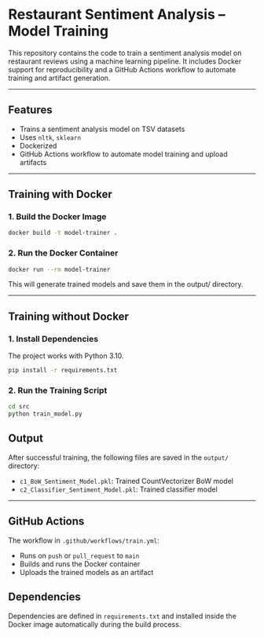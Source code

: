 # Restaurant Sentiment Analysis – Model Training

This repository contains the code to train a sentiment analysis model on restaurant reviews using a machine learning pipeline. 
It includes Docker support for reproducibility and a GitHub Actions workflow to automate training and artifact generation.

---

## Features

- Trains a sentiment analysis model on TSV datasets  
- Uses `nltk`, `sklearn` 
- Dockerized
- GitHub Actions workflow to automate model training and upload artifacts  

---

## Training with Docker 

### 1. Build the Docker Image

```bash
docker build -t model-trainer .
```

### 2. Run the Docker Container

```bash
docker run --rm model-trainer
```

This will generate trained models and save them in the output/ directory.

---
## Training without Docker
### 1. Install Dependencies
The project works with Python 3.10.
```bash
pip install -r requirements.txt
```

### 2. Run the Training Script

```bash
cd src
python train_model.py
```

## Output
After successful training, the following files are saved in the `output/` directory:

- `c1_BoW_Sentiment_Model.pkl`: Trained CountVectorizer BoW model
- `c2_Classifier_Sentiment_Model.pkl`: Trained classifier model

---

## GitHub Actions

The workflow in `.github/workflows/train.yml`:

- Runs on `push` or `pull_request` to `main`  
- Builds and runs the Docker container  
- Uploads the trained models as an artifact  

## Dependencies
Dependencies are defined in `requirements.txt` and installed inside the Docker image automatically during the build process.

